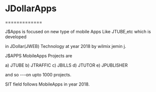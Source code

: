 # JDollarApps
=============

J$Apps is focused on new type of mobile Apps Like JTUBE,etc which is developed

in JDollar(JWEB) Technology at year 2018 by wilmix jemin j.

J$APPS  MobileApps Projects  are

a) JTUBE
b) JTRAFFIC
c) JBILLS
d) JTUTOR
e) JPUBLISHER

and  so ---on  upto  1000 projects.

SIT  field  follows  MobileApps  in year  2018.


